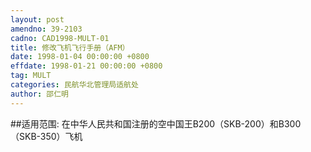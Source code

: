 ```yaml
---
layout: post
amendno: 39-2103
cadno: CAD1998-MULT-01
title: 修改飞机飞行手册（AFM）
date: 1998-01-04 00:00:00 +0800
effdate: 1998-01-21 00:00:00 +0800
tag: MULT
categories: 民航华北管理局适航处
author: 邵仁明
---
```


##适用范围:
在中华人民共和国注册的空中国王B200（SKB-200）和B300（SKB-350）飞机

